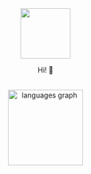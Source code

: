 <div align="center">
  <img width="100" src="https://media3.giphy.com/media/v1.Y2lkPTc5MGI3NjExdzVub2lweXhzeHpveTdqeXk0NW8weGJ1enM0ZnU2aTEwdm1iZHRyNiZlcD12MV9pbnRlcm5hbF9naWZfYnlfaWQmY3Q9Zw/kBa3lyXcK5pcOJDUkW/giphy.gif"  />
</div>
<p align="center">Hi! 👋</p>
<br>
<div align="center">
  <img src="https://github-readme-stats.vercel.app/api/top-langs?username=maurodesouza&locale=en&hide_title=false&layout=compact&card_width=640&langs_count=5&theme=dracula&hide_border=false" height="150" alt="languages graph"  />
</div>
